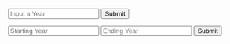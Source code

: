 <br>

<script>

function isLeapYear() {
    let year = document.getElementById("inputYear").value;

    fetch(`https://music.nighthawkcodingsociety.tk/api/calendar/isLeapYear/${year}`)
    .then(data => data.json())
    .then(data => {

        console.log(data);
        document.getElementById(
          "isLeapYearResult"
        ).innerHTML = `${data.isLeapYear}`;
    

    })
}

function numberOfLeapYears() {
    let year1 = document.getElementById("inputYear1").value;
    let year2 = document.getElementById("inputYear2").value;
    console.log(year1);

    fetch(`https://music.nighthawkcodingsociety.tk/api/calendar/numberOfLeapYears/${year1}-${year2}`)
    .then(data => data.json())
    .then(data => {

        console.log(data);
        document.getElementById(
          "numberOfLeapYearsResult"
        ).innerHTML = `${data.numberOfLeapYears}`;


    })
}

</script>

<input id="inputYear" placeholder="Input a Year">
<button onclick="isLeapYear()">Submit</button>
<p id="isLeapYearResult"></p>

<input id="inputYear1" placeholder="Starting Year">
    <input id="inputYear2" placeholder="Ending Year">
    <button onclick="numberOfLeapYears()">Submit</button>
<p id="numberOfLeapYearsResult"></p>
